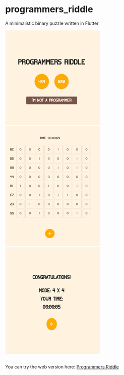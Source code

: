 # programmers_riddle

A minimalistic binary puzzle written in Flutter

<img src="media/pic1.png" width="300" height="300" />
<img src="media/pic2.png" width="300" height="380" />
<img src="media/pic4.png" width="300" height="340" />

##
You can try the web version here: [Programmers Riddle](https://62521aa8d793540448b7a72a--superb-kleicha-bf7f7d.netlify.app/#/)

